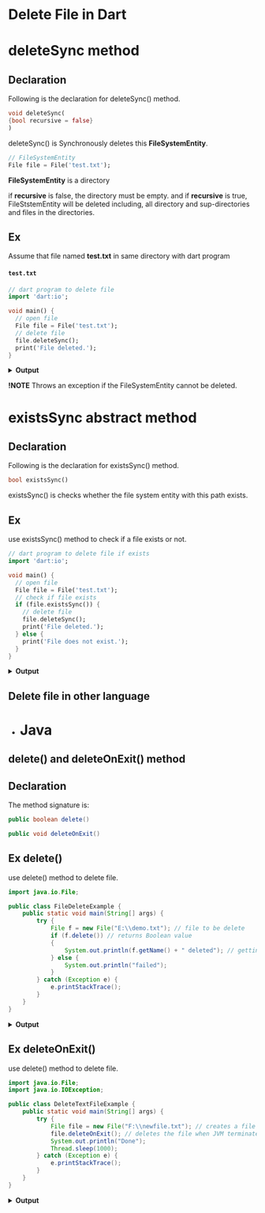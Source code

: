# Delete File in Dart
# deleteSync method
## Declaration

 Following is the declaration for deleteSync() method.
 ```dart
void deleteSync(
{bool recursive = false}
)
```
deleteSync() is Synchronously deletes this  **FileSystemEntity**.

```dart
// FileSystemEntity
File file = File('test.txt');
```
**FileSystemEntity** is a directory

if **recursive** is false, the directory must be empty. and if **recursive** is true, FileStstemEntity will be deleted including, all directory and sup-directories and files in the directories. 

## Ex
Assume that file named **test.txt** in same directory with dart program

 #### `test.txt`
```dart
// dart program to delete file
import 'dart:io';

void main() {
  // open file
  File file = File('test.txt');
  // delete file
  file.deleteSync();
  print('File deleted.');
}
```
<details>
<summary><strong>Output</strong></summary>
<pre>
<code>File deleted.</code>
</pre>
</details>

**!NOTE** Throws an exception if the FileSystemEntity cannot be deleted.

# existsSync abstract method
## Declaration

 Following is the declaration for existsSync() method.
 ```dart
bool existsSync()
```
existsSync() is checks whether the file system entity with this path exists.

## Ex
use existsSync() method to check if a file exists or not.
```dart
// dart program to delete file if exists
import 'dart:io';

void main() {
  // open file
  File file = File('test.txt');
  // check if file exists
  if (file.existsSync()) {
    // delete file
    file.deleteSync();
    print('File deleted.');
  } else {
    print('File does not exist.');
  }
}
```
<details>
 
<summary><strong>Output</strong></summary>
<pre>
<code>File does not exist.</code>
</pre>
</details>

## Delete file in other language
- # Java
## delete() and deleteOnExit() method 
## Declaration

The method signature is:
 ```java
public boolean delete() 
```
```java
public void deleteOnExit()  
``` 
## Ex delete()
use delete() method to delete file.
```java
import java.io.File;

public class FileDeleteExample {
    public static void main(String[] args) {
        try {
            File f = new File("E:\\demo.txt"); // file to be delete
            if (f.delete()) // returns Boolean value
            {
                System.out.println(f.getName() + " deleted"); // getting and printing the file name
            } else {
                System.out.println("failed");
            }
        } catch (Exception e) {
            e.printStackTrace();
        }
    }
}
```
<details>
 
<summary><strong>Output</strong></summary>
<pre>
<code>demo.txt deleted.</code>
</pre>
</details>

## Ex deleteOnExit()  
use delete() method to delete file.
```java
import java.io.File;
import java.io.IOException;

public class DeleteTextFileExample {
    public static void main(String[] args) {
        try {
            File file = new File("F:\\newfile.txt"); // creates a file instance
            file.deleteOnExit(); // deletes the file when JVM terminates
            System.out.println("Done");
            Thread.sleep(1000);
        } catch (Exception e) {
            e.printStackTrace();
        }
    }
}
```
<details>
 
<summary><strong>Output</strong></summary>
<pre>
<code>demo.txt deleted.</code>
</pre>
</details>




